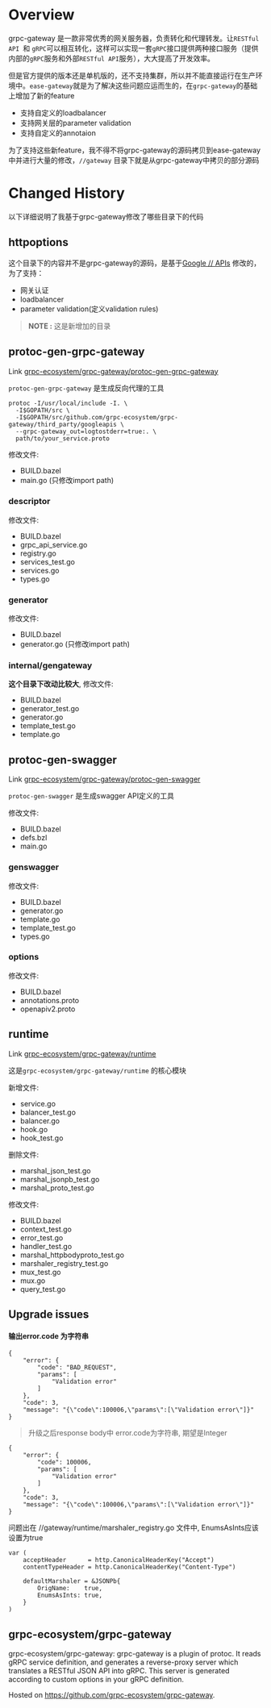 # Overview

grpc-gateway 是一款非常优秀的网关服务器，负责转化和代理转发。让```RESTful API ```和 ```gRPC```可以相互转化，这样可以实现一套```gRPC```接口提供两种接口服务（提供内部的```gRPC```服务和外部```RESTful API```服务），大大提高了开发效率。

但是官方提供的版本还是单机版的，还不支持集群，所以并不能直接运行在生产环境中。```ease-gateway```就是为了解决这些问题应运而生的，在```grpc-gateway```的基础上增加了新的feature

- 支持自定义的loadbalancer
- 支持网关层的parameter validation
- 支持自定义的annotaion

为了支持这些新feature，我不得不将grpc-gateway的源码拷贝到ease-gateway中并进行大量的修改，```//gateway``` 目录下就是从grpc-gateway中拷贝的部分源码

# Changed History

以下详细说明了我基于grpc-gateway修改了哪些目录下的代码

## httpoptions

这个目录下的内容并不是grpc-gateway的源码，是基于[Google
// APIs](https://github.com/googleapis/googleapis) 修改的，为了支持：

- 网关认证
- loadbalancer
- parameter validation(定义validation rules)

> **NOTE :** 这是新增加的目录

## protoc-gen-grpc-gateway

Link   [grpc-ecosystem/grpc-gateway/protoc-gen-grpc-gateway](https://github.com/grpc-ecosystem/grpc-gateway/tree/master/protoc-gen-grpc-gateway)

```protoc-gen-grpc-gateway``` 是生成反向代理的工具

```
protoc -I/usr/local/include -I. \
  -I$GOPATH/src \
  -I$GOPATH/src/github.com/grpc-ecosystem/grpc-gateway/third_party/googleapis \
  --grpc-gateway_out=logtostderr=true:. \
  path/to/your_service.proto
```

修改文件:

- BUILD.bazel
- main.go (只修改import path)

### descriptor

修改文件:

- BUILD.bazel
- grpc_api_service.go
- registry.go
- services_test.go
- services.go
- types.go

### generator

修改文件:

- BUILD.bazel
- generator.go  (只修改import path)

### internal/gengateway

**这个目录下改动比较大**, 修改文件:

- BUILD.bazel
- generator_test.go
- generator.go
- template_test.go
- template.go

## protoc-gen-swagger

Link   [grpc-ecosystem/grpc-gateway/protoc-gen-swagger](https://github.com/grpc-ecosystem/grpc-gateway/tree/master/protoc-gen-swagger)

```protoc-gen-swagger``` 是生成swagger API定义的工具

修改文件:

- BUILD.bazel
- defs.bzl
- main.go

### genswagger

修改文件:

- BUILD.bazel
- generator.go
- template.go
- template_test.go
- types.go

### options

修改文件:

- BUILD.bazel
- annotations.proto
- openapiv2.proto

## runtime

Link   [grpc-ecosystem/grpc-gateway/runtime](https://github.com/grpc-ecosystem/grpc-gateway/tree/master/runtime)

这是```grpc-ecosystem/grpc-gateway/runtime``` 的核心模块

新增文件:

- service.go
- balancer_test.go
- balancer.go
- hook.go
- hook_test.go

删除文件:

- marshal_json_test.go
- marshal_jsonpb_test.go
- marshal_proto_test.go

修改文件:

- BUILD.bazel
- context_test.go
- error_test.go
- handler_test.go
- marshal_httpbodyproto_test.go
- marshaler_registry_test.go
- mux_test.go
- mux.go
- query_test.go

## Upgrade issues

#### 输出error.code 为字符串

```
{
    "error": {
        "code": "BAD_REQUEST",
        "params": [
            "Validation error"
        ]
    },
    "code": 3,
    "message": "{\"code\":100006,\"params\":[\"Validation error\"]}"
}
```
> 升级之后response body中 error.code为字符串, 期望是Integer
```
{
    "error": {
        "code": 100006,
        "params": [
            "Validation error"
        ]
    },
    "code": 3,
    "message": "{\"code\":100006,\"params\":[\"Validation error\"]}"
}
```
问题出在 //gateway/runtime/marshaler_registry.go 文件中, EnumsAsInts应该设置为true
```
var (
	acceptHeader      = http.CanonicalHeaderKey("Accept")
	contentTypeHeader = http.CanonicalHeaderKey("Content-Type")

	defaultMarshaler = &JSONPb{
		OrigName:    true,
		EnumsAsInts: true,
	}
)
```

## grpc-ecosystem/grpc-gateway

grpc-ecosystem/grpc-gateway: grpc-gateway is a plugin of protoc. It reads
gRPC service definition, and generates a reverse-proxy server which translates
a RESTful JSON API into gRPC. This server is generated according to custom
options in your gRPC definition.

Hosted on https://github.com/grpc-ecosystem/grpc-gateway.
